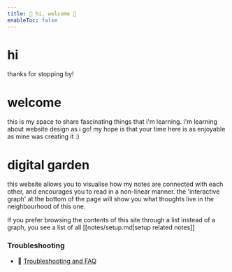 ```yaml
---
title: 📡 hi, welcome 📡 
enableToc: false
---
```


# hi
thanks for stopping by!


# welcome
this is my space to share fascinating things that i'm learning. i'm learning about website design as i go! my hope is that your time here is as enjoyable as mine was creating it :)


# digital garden
this website allows you to visualise how my notes are connected with each other, and encourages you to read in a non-linear manner. the 'interactive graph' at the bottom of the page will show you what thoughts live in the neighbourhood of this one.



If you prefer browsing the contents of this site through a list instead of a graph, you see a list of all [[notes/setup.md|setup related notes]]

### Troubleshooting
- 🚧 [Troubleshooting and FAQ](notes/troubleshooting.md)

